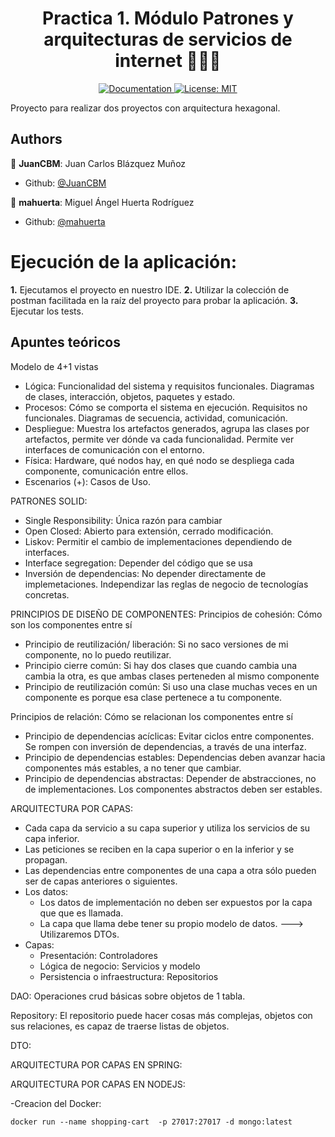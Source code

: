 <h1 align="center">Practica 1. Módulo Patrones y arquitecturas de servicios de internet 👨🏻‍💻 </h1>

<p align="center">
  <a href="/docs" target="_blank">
    <img alt="Documentation" src="https://img.shields.io/badge/documentation-yes-brightgreen.svg" />
  </a>
  <a href="#" target="_blank">
    <img alt="License: MIT" src="https://img.shields.io/badge/License-MIT-yellow.svg" />
  </a>
</p>

Proyecto para realizar dos proyectos con arquitectura hexagonal.

## Authors
👤 **JuanCBM**: Juan Carlos Blázquez Muñoz
* Github: [@JuanCBM](https://github.com/JuanCBM)

👤 **mahuerta**: Miguel Ángel Huerta Rodríguez
* Github: [@mahuerta](https://github.com/mahuerta)

# Ejecución de la aplicación:
**1.** Ejecutamos el proyecto en nuestro IDE.
**2.** Utilizar la colección de postman facilitada en la raíz del proyecto para probar la aplicación.
**3.** Ejecutar los tests.


## Apuntes teóricos
Modelo de 4+1 vistas
- Lógica: Funcionalidad del sistema y requisitos funcionales. Diagramas de clases, interacción, objetos, paquetes y estado.
- Procesos: Cómo se comporta el sistema en ejecución. Requisitos no funcionales. Diagramas de secuencia, actividad, comunicación.
- Despliegue: Muestra los artefactos generados, agrupa las clases por artefactos, permite ver dónde va cada funcionalidad. Permite ver interfaces de comunicación con el entorno.
- Física: Hardware, qué nodos hay, en qué nodo se despliega cada componente, comunicación entre ellos.
- Escenarios (+): Casos de Uso.

PATRONES SOLID:
- Single Responsibility: Única razón para cambiar
- Open Closed: Abierto para extensión, cerrado modificación.
- Liskov: Permitir el cambio de implementaciones dependiendo de interfaces.
- Interface segregation: Depender del código que se usa
- Inversión de dependencias: No depender directamente de implemetaciones. Independizar las reglas de negocio de tecnologías concretas.

PRINCIPIOS DE DISEÑO DE COMPONENTES:
Principios de cohesión: Cómo son los componentes entre sí
- Principio de reutilización/ liberación: Si no saco versiones de mi componente, no lo puedo reutilizar.
- Principio cierre común: Si hay dos clases que cuando cambia una cambia la otra, es que ambas clases perteneden al mismo componente
- Principio de reutilización común: Si uso una clase muchas veces en un componente es porque esa clase pertenece a tu componente.

Principios de relación: Cómo se relacionan los componentes entre sí
- Principio de dependencias acíclicas: Evitar ciclos entre componentes. Se rompen con inversión de dependencias, a través de una interfaz.
- Principio de dependencias estables: Dependencias deben avanzar hacia componentes más estables, a no tener que cambiar.
- Principio de dependencias abstractas: Depender de abstracciones, no de implementaciones. Los componentes abstractos deben ser estables.

ARQUITECTURA POR CAPAS:
- Cada capa da servicio a su capa superior y utiliza los servicios de su capa inferior.
- Las peticiones se reciben en la capa superior o en la inferior y se propagan.
- Las dependencias entre componentes de una capa a otra sólo pueden ser de capas anteriores o siguientes.
- Los datos:
	- Los datos de implementación no deben ser expuestos por la capa que que es llamada.
	- La capa que llama debe tener su propio modelo de datos.
	---> Utilizaremos DTOs.
- Capas:
	- Presentación: Controladores
	- Lógica de negocio: Servicios y modelo
	- Persistencia o infraestructura: Repositorios
	
DAO:
Operaciones crud básicas sobre objetos de 1 tabla.

Repository:
El repositorio puede hacer cosas más complejas, objetos con sus relaciones, es capaz de traerse listas de objetos.

DTO:


ARQUITECTURA POR CAPAS EN SPRING:

ARQUITECTURA POR CAPAS EN NODEJS:

  -Creacion del Docker:
  
  ``` docker run --name shopping-cart  -p 27017:27017 -d mongo:latest ```





